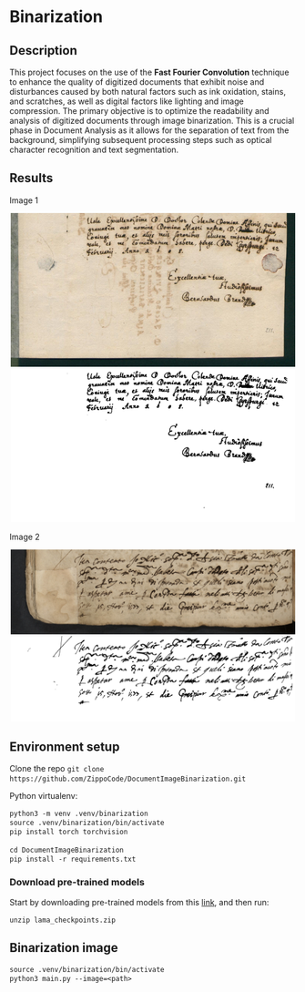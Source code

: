 # Binarization

## Description
This project focuses on the use of the **Fast Fourier Convolution** technique to enhance the quality of digitized documents that exhibit noise and disturbances caused by both natural factors such as ink oxidation, stains, and scratches, as well as digital factors like lighting and image compression. The primary objective is to optimize the readability and analysis of digitized documents through image binarization. This is a crucial phase in Document Analysis as it allows for the separation of text from the background, simplifying subsequent processing steps such as optical character recognition and text segmentation.


## Results
Image 1
<p float="left" align="center">
  <img src="https://github.com/ZippoCode/DocumentImageBinarization/blob/main/images/1.png" alt="drawing" width="500"/> 
  <img src="https://github.com/ZippoCode/DocumentImageBinarization/blob/main/images/1_bin.png" alt="drawing" width="500"/>
</p>

Image 2
<p float="left" align="center">
  <img src="https://github.com/ZippoCode/DocumentImageBinarization/blob/main/images/9.png" alt="drawing" width="500"/> 
  <img src="https://github.com/ZippoCode/DocumentImageBinarization/blob/main/images/9_bin.png" alt="drawing" width="500"/>
</p>

## Environment setup

Clone the repo `git clone https://github.com/ZippoCode/DocumentImageBinarization.git`

Python virtualenv:
```
python3 -m venv .venv/binarization
source .venv/binarization/bin/activate
pip install torch torchvision

cd DocumentImageBinarization
pip install -r requirements.txt
```

### Download pre-trained models
Start by downloading pre-trained models from this [link](https://drive.google.com/file/d/1zj_QGlWJlS0KWvwH5qhl4c_fF1PLBmsO/view?usp=drive_link), and then run:
```
unzip lama_checkpoints.zip
```

## Binarization image
```
source .venv/binarization/bin/activate
python3 main.py --image=<path>
```

